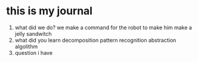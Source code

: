 # this is my journal

1. what did we do?
we make a command for the robot to make him make a jelly sandwitch 
2. what did you learn 
decomposition 
pattern recognition
abstraction
algolithm
3. question i have 
